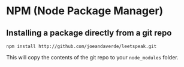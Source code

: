 # NPM (Node Package Manager)

## Installing a package directly from a git repo

```npm install http://github.com/joeandaverde/leetspeak.git```

This will copy the contents of the git repo to your ```node_modules``` folder.
